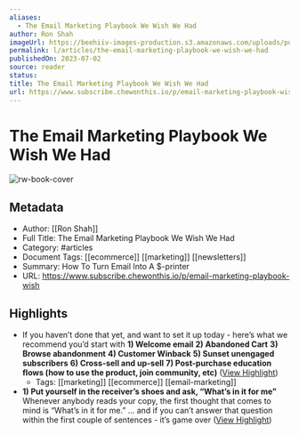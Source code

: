 ```yaml
---
aliases:
  - The Email Marketing Playbook We Wish We Had
author: Ron Shah
imageUrl: https://beehiiv-images-production.s3.amazonaws.com/uploads/publication/thumbnail/f64b1f3b-b81a-4ab9-8e74-b790b141e9b9/landscape_coverphoto.png
permalink: l/articles/the-email-marketing-playbook-we-wish-we-had
publishedOn: 2023-07-02
source: reader
status: 
title: The Email Marketing Playbook We Wish We Had
url: https://www.subscribe.chewonthis.io/p/email-marketing-playbook-wish
---
```

# The Email Marketing Playbook We Wish We Had

![rw-book-cover](https://beehiiv-images-production.s3.amazonaws.com/uploads/publication/thumbnail/f64b1f3b-b81a-4ab9-8e74-b790b141e9b9/landscape_coverphoto.png)

## Metadata

- Author: [[Ron Shah]]
- Full Title: The Email Marketing Playbook We Wish We Had
- Category: #articles
- Document Tags: [[ecommerce]] [[marketing]] [[newsletters]]
- Summary: How To Turn Email Into A $-printer
- URL: https://www.subscribe.chewonthis.io/p/email-marketing-playbook-wish

## Highlights

- If you haven’t done that yet, and want to set it up today - here’s what we recommend you’d start with
  **1) Welcome email**
  **2) Abandoned Cart**
  **3) Browse abandonment**
  **4) Customer Winback**
  **5) Sunset unengaged subscribers**
  **6) Cross-sell and up-sell**
  **7) Post-purchase education flows (how to use the product, join community, etc)** ([View Highlight](https://read.readwise.io/read/01h4dmd135ph090kgdn6tfk812))
    - Tags: [[marketing]] [[ecommerce]] [[email-marketing]]
- **1) Put yourself in the receiver’s shoes and ask, “What’s in it for me”**
  Whenever anybody reads your copy, the first thought that comes to mind is “What’s in it for me.”
  … and if you can’t answer that question within the first couple of sentences - it’s game over ([View Highlight](https://read.readwise.io/read/01h4dmdgsqyvs8evxgj91bs5fx))
